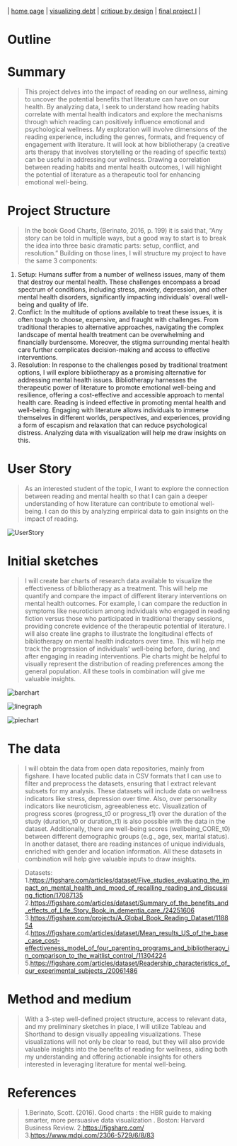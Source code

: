 | [home page](https://aishwarya1912s.github.io/portfolio/) | [visualizing debt](https://aishwarya1912s.github.io/portfolio/Visualizing_government_debt_part3.html) | [critique by design](https://aishwarya1912s.github.io/portfolio/critique-by-design.html) | [final project I](https://aishwarya1912s.github.io/portfolio/final-project-part-one.html) | 

# Outline

# Summary
> This project delves into the impact of reading on our wellness, aiming to uncover the potential benefits that literature can have on our health. By analyzing data, I seek to understand how reading habits correlate with mental health indicators and explore the mechanisms through which reading can positively influence emotional and psychological wellness.
My exploration will involve dimensions of the reading experience, including the genres, formats, and frequency of engagement with literature. It will look at how bibliotherapy (a creative arts therapy that involves storytelling or the reading of specific texts) can be useful in addressing our wellness. Drawing a correlation between reading habits and mental health outcomes, I will  highlight the potential of literature as a therapeutic tool for enhancing emotional well-being.

# Project Structure
> In the book Good Charts, (Berinato, 2016, p. 199) it is said that,  “Any story can be told in multiple ways, but a good way to start is to break the idea into three basic dramatic parts: setup, conflict, and resolution.”
Building on those lines, I will structure my project to have the same 3 components:
1. Setup:
Humans suffer from a number of wellness issues, many of them that destroy our mental health. These challenges encompass a broad spectrum of conditions, including stress, anxiety, depression, and other mental health disorders, significantly impacting individuals' overall well-being and quality of life.
2. Conflict:
In the multitude of options available to treat these issues, it is often tough to choose, expensive, and fraught with challenges. From traditional therapies to alternative approaches, navigating the complex landscape of mental health treatment can be overwhelming and financially burdensome. Moreover, the stigma surrounding mental health care further complicates decision-making and access to effective interventions.
3. Resolution: 
In response to the challenges posed by traditional treatment options, I will explore bibliotherapy as a promising alternative for addressing mental health issues. Bibliotherapy harnesses the therapeutic power of literature to promote emotional well-being and resilience, offering a cost-effective and accessible approach to mental health care. Reading is indeed effective in promoting mental health and well-being. Engaging with literature allows individuals to immerse themselves in different worlds, perspectives, and experiences, providing a form of escapism and relaxation that can reduce psychological distress. Analyzing data with visualization will help me draw insights on this.

# User Story

> As an interested student of the topic, I want to explore the connection between reading and mental health so that I can gain a deeper understanding of how literature can contribute to emotional well-being.
I can do this by analyzing empirical data to gain insights on the impact of reading.

![UserStory](UserStory.jpeg)

# Initial sketches
> I will create bar charts of research data available to visualize the effectiveness of bibliotherapy as a treatment. This will help me quantify and compare the impact of different literary interventions on mental health outcomes. For example, I can compare the reduction in symptoms like neuroticism among individuals who engaged in reading fiction versus those who participated in traditional therapy sessions, providing concrete evidence of the therapeutic potential of literature.
I will also create line graphs to illustrate the longitudinal effects of bibliotherapy on mental health indicators over time. This will help me track the progression of individuals' well-being before, during, and after engaging in reading interventions.
Pie charts might be helpful to visually represent the distribution of reading preferences among the general population. 
All these tools in combination will give me valuable insights.

![barchart](barchart.jpeg)

![linegraph](linegraph.jpeg)

![piechart](piechart.jpeg)


# The data
> I will obtain the data from open data repositories, mainly from figshare. I have located public data in CSV formats that I can use to filter and preprocess the datasets, ensuring that I extract relevant subsets for my analysis.
These datasets will include data on wellness indicators like stress, depression over time. Also, over personality indicators like neuroticism, agreeableness etc. Visualization of progress scores (progress_t0 or progress_t1) over the duration of the study (duration_t0 or duration_t1) is also possible with the data in the dataset. Additionally, there are well-being scores (wellbeing_CORE_t0) between different demographic groups (e.g., age, sex, marital status).
In another dataset, there are reading instances of unique individuals, enriched with gender and location information.
All these datasets in combination will help give valuable inputs to draw insights.

> Datasets:
1.https://figshare.com/articles/dataset/Five_studies_evaluating_the_impact_on_mental_health_and_mood_of_recalling_reading_and_discussing_fiction/17087135
2.https://figshare.com/articles/dataset/Summary_of_the_benefits_and_effects_of_Life_Story_Book_in_dementia_care_/24251606
3.https://figshare.com/projects/A_Global_Book_Reading_Dataset/118854
4.https://figshare.com/articles/dataset/Mean_results_US_of_the_base_case_cost-effectiveness_model_of_four_parenting_programs_and_bibliotherapy_in_comparison_to_the_waitlist_control_/11304224
5.https://figshare.com/articles/dataset/Readership_characteristics_of_our_experimental_subjects_/20061486

# Method and medium
> With a 3-step well-defined project structure, access to relevant data, and my preliminary sketches in place, I will utilize Tableau and Shorthand to design visually appealing visualizations. These visualizations will not only be clear to read, but they will also provide valuable insights into the benefits of reading for wellness, aiding both my understanding and offering actionable insights for others interested in leveraging literature for mental well-being.

# References
> 1.Berinato, Scott. (2016). Good charts : the HBR guide to making smarter, more persuasive data visualization . Boston: Harvard Business Review.
> 2.https://figshare.com/
> 3.https://www.mdpi.com/2306-5729/6/8/83
